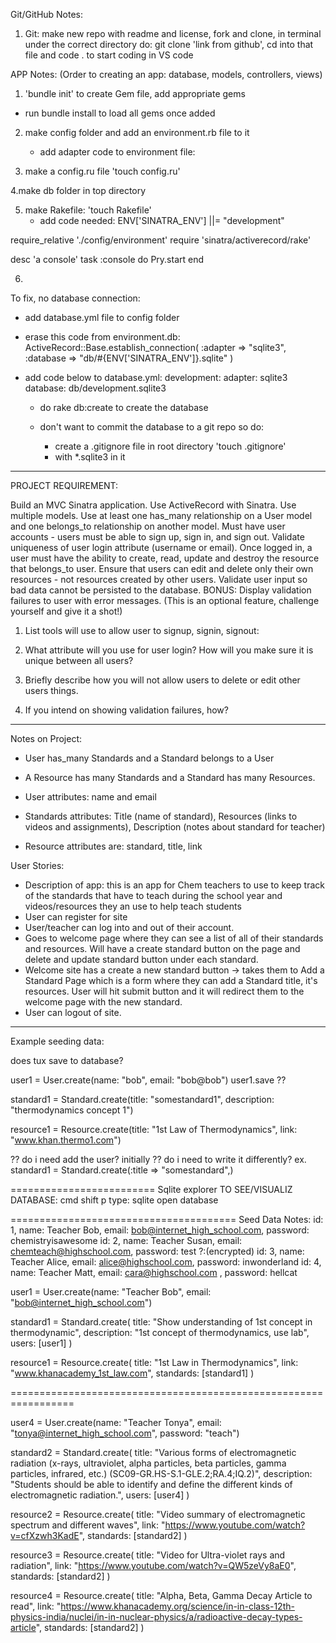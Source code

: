 Git/GitHub Notes:
1. Git: make new repo with readme and license, fork and clone, in terminal under the correct directory do: git clone 'link from github', cd into that file and code . to start coding in VS code




APP Notes:
(Order to creating an app: database, models, controllers, views)
1. 'bundle init' to create Gem file, add appropriate gems
- run bundle install to load all gems once added

2. make config folder and add an environment.rb file to it
    - add adapter code to environment file:

3. make a config.ru file 'touch config.ru'

4.make db folder in top directory

5. make Rakefile: 'touch Rakefile'
    - add code needed:
    ENV['SINATRA_ENV'] ||= "development"

require_relative './config/environment'
require 'sinatra/activerecord/rake'

desc 'a console'
task :console do
    Pry.start
end

6.



To fix, no database connection:
- add database.yml file to config folder
- erase this code from environment.db:
ActiveRecord::Base.establish_connection(
  :adapter => "sqlite3",
  :database => "db/#{ENV['SINATRA_ENV']}.sqlite"
)
- add code below to database.yml:
  development:
  adapter: sqlite3
  database: db/development.sqlite3

  - do rake db:create to create the database

  - don't want to commit the database to a git repo so do:
    - create a .gitignore file in root directory 'touch .gitignore'
    - with *.sqlite3 in it


--------------------------------------------------------------------------------------
PROJECT REQUIREMENT:

Build an MVC Sinatra application.
Use ActiveRecord with Sinatra.
Use multiple models.
Use at least one has_many relationship on a User model and one belongs_to relationship on another model.
Must have user accounts - users must be able to sign up, sign in, and sign out.
Validate uniqueness of user login attribute (username or email).
Once logged in, a user must have the ability to create, read, update and destroy the resource that belongs_to user.
Ensure that users can edit and delete only their own resources - not resources created by other users.
Validate user input so bad data cannot be persisted to the database.
BONUS: Display validation failures to user with error messages. (This is an optional feature, challenge yourself and give it a shot!)

1. List tools will use to allow user to signup, signin, signout:

2. What attribute will you use for user login? How will you make sure it is unique between all users?

3. Briefly describe how you will not allow users to delete or edit other users things.

4. If you intend on showing validation failures, how?
-------------------------------------------------------------------------------------------------------------------------------------------

Notes on Project:
- User has_many Standards and a Standard belongs to a User
- A Resource has many Standards and a Standard has many Resources.

- User attributes: name and email
- Standards attributes: Title (name of standard), Resources (links to videos and assignments), Description (notes about standard for teacher)
- Resource attributes are: standard, title, link

User Stories:
- Description of app: this is an app for Chem teachers to use to keep track of the standards that have to teach during the school year and videos/resources they an use to help teach students
- User can register for site
- User/teacher can log into and out of their account.
- Goes to welcome page where they can see a list of all of their standards and resources. Will have a create standard button on the page and delete and update standard button under each standard.
- Welcome site has a create a new standard button -> takes them to Add a Standard Page which is a form where they can add a Standard title, it's resources. User will hit submit button and it will redirect them to the welcome page with the new standard.
- User can logout of site.


-------------------------------------------
Example seeding data:

does tux save to database?

user1 = User.create(name: "bob", email: "bob@bob")
user1.save ??

standard1 = Standard.create(title: "somestandard1", description: "thermodynamics concept 1")

resource1 = Resource.create(title: "1st Law of Thermodynamics", link: "www.khan.thermo1.com")

?? do i need add the user? initially
?? do i need to write it differently?
ex. standard1 = Standard.create(:title => "somestandard",)


=========================
Sqlite explorer TO SEE/VISUALIZ DATABASE:
cmd shift p
type: sqlite open database

=======================================
Seed Data Notes:
id: 1, name: Teacher Bob, email: bob@internet_high_school.com, password: chemistryisawesome
id: 2, name: Teacher Susan, email: chemteach@highschool.com, password: test   ?:(encrypted)
id: 3, name: Teacher Alice, email: alice@highschool.com, password: inwonderland
id: 4, name: Teacher Matt, email: cara@highschool.com , password: hellcat

user1 = User.create(name: "Teacher Bob", email: "bob@internet_high_school.com")

standard1 = Standard.create(
    title: "Show understanding of 1st concept in thermodynamic",
    description: "1st concept of thermodynamics, use lab",
    users: [user1]
)

resource1 = Resource.create(
    title: "1st Law in Thermodynamics",
    link: "www.khanacademy_1st_law.com",
    standards: [standard1]
)

=================================================================


user4 = User.create(name: "Teacher Tonya", email: "tonya@internet_high_school.com", password: "teach")

standard2 = Standard.create(
    title: "Various forms of electromagnetic radiation (x-rays, ultraviolet, alpha particles, beta particles, gamma particles, infrared, etc.) (SC09-GR.HS-S.1-GLE.2;RA.4;IQ.2)",
    description: "Students should be able to identify and define the different kinds of electromagnetic radiation.",
    users: [user4]
)

resource2 = Resource.create(
    title: "Video summary of electromagnetic spectrum and different waves",
    link: "https://www.youtube.com/watch?v=cfXzwh3KadE",
    standards: [standard2]
)

resource3 = Resource.create(
    title: "Video for Ultra-violet rays and radiation",
    link: "https://www.youtube.com/watch?v=QW5zeVy8aE0",
    standards: [standard2]
)

resource4 = Resource.create(
    title: "Alpha, Beta, Gamma Decay Article to read",
    link: "https://www.khanacademy.org/science/in-in-class-12th-physics-india/nuclei/in-in-nuclear-physics/a/radioactive-decay-types-article",
    standards: [standard2]
)
